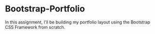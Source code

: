 # Bootstrap-Portfolio
In this assignment, I'll be building my portfolio layout using the Bootstrap CSS Framework from scratch.

